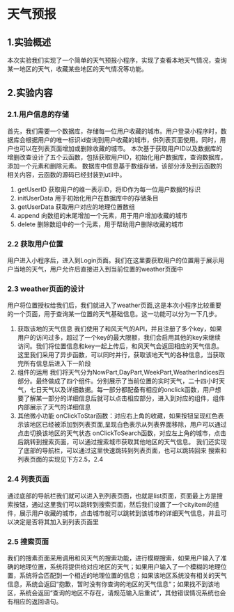 # 天气预报
## 1.实验概述
本次实验我们实现了一个简单的天气预报小程序，实现了查看本地天气情况，查询某一地区的天气，收藏某些地区的天气情况等功能。
## 2.实验内容
### 2.1.用户信息的存储
首先，我们需要一个数据库，存储每一位用户收藏的城市。用户登录小程序时，数据库会根据用户的唯一标识id查询到用户收藏的城市，供列表页面使用。同时，用户也可以在列表页面增加或删除收藏的城市。
本次基于获取用户ID以及数据库的增删改查设计了五个云函数，包括获取用户ID，初始化用户数据库，查询数据库，添加一个元素和删除元素。
数据库中信息基于数组存储，该部分涉及到云函数的相关内容，云函数的源码已经封装到util中。
1. getUserID
获取用户的维一表示ID，将ID作为每一位用户数据的标识
2. initUserData
用于初始化用户在数据库中的存储条目
3. getUserData
获取用户对应的地理位置数组
4. append
向数组的末尾增加一个元素，用于用户增加收藏的城市
5. delete
删除数组中的一个元素，用于帮助用户删除收藏的城市
### 2.2 获取用户位置
用户进入小程序后，进入到Login页面。我们在这里要获取用户的位置用于展示用户当地的天气，用户允许后直接进入到当前位置的weather页面中
### 2.3 weather页面的设计
用户将位置授权给我们后，我们就进入了weather页面,这是本次小程序比较重要的一个页面，用于查询某一位置的天气基础信息。这一功能可以分为一下几步。
1. 获取该地的天气信息
我们使用了和风天气的API，并且注册了多个key，如果用户的访问过多，超过了一个key的最大限额，我们会启用其他的key来继续访问。我们将位置信息和key一起上传后，和风天气会返回相应的天气信息。
这里我们采用了异步函数，可以同时并行，获取该地天气的各种信息，当获取完所有信息后进入下一阶段
2. 组件的运用
我们将天气分为NowPart,DayPart,WeekPart,WeatherIndices四部分。最终做成了四个组件。分别展示了当前位置的实时天气，二十四小时天气，七日天气以及详细数据。每一部分都配备有相应的onclick函数，用户想要了解某一部分的详细信息后就可以点击相应部分，进入到对应的组件，组件内部展示了天气的详细信息
3. 其他微小功能
onClickToStar函数：对应右上角的收藏，如果按钮呈现红色表示该地区已经被添加到列表页面,呈现白色表示从列表界面移除，用户可以通过点击切换该地区的天气状态
onClickToSearch函数，对应左上角的城市，点击后跳转到搜索页面，可以通过搜索城市获取其他地区的天气信息。
我们还实现了底部的导航栏，可以通过这里快速跳转到列表页面，也可以跳转回来
搜索和列表页面的实现见下方2.5，2.4
### 2.4 列表页面
通过底部的导航栏我们就可以进入到列表页面，也就是list页面，页面最上方是搜索按钮，通过这里我们可以跳转到搜索页面，然后我们设置了一个cityitem的组件，展示用户收藏的城市，点击城市就可以跳转到该城市的详细天气信息，并且可以决定是否将其加入到列表页面里
### 2.5 搜索页面
我们的搜素页面采用调用和风天气的搜索功能，进行模糊搜索，如果用户输入了准确的地理位置，系统将提供给对应地区的天气；如果用户输入了一个模糊的地理位置，系统将会匹配到一个相近的地理位置的信息；如果该地区系统没有相关的天气信息，系统会返回“抱歉，暂时没有你查询的地区的天气信息“；如果找不到该地区，系统会返回“查询的地区不存在，请规范输入后重试”，其他错误情况系统也会有相应的返回语句。